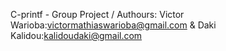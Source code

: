 C-printf - Group Project / Authours: Victor Warioba:victormathiaswarioba@gmail.com & Daki Kalidou:kalidoudaki@gmail.com
